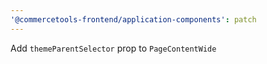 ```yaml
---
'@commercetools-frontend/application-components': patch
---
```


Add `themeParentSelector` prop to `PageContentWide`
